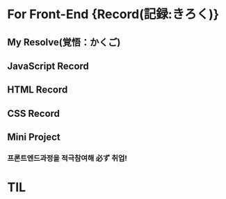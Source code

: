 # For Front-End {Record(記録:きろく)}

## My Resolve(覚悟：かくご)

## JavaScript Record

## HTML Record

## CSS Record

## Mini Project 



### 프론트엔드과정을 적극참여해 必ず 취업!

# TIL
